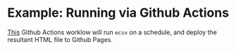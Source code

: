 # Example: Running via Github Actions

[This](./deploy-docs.yaml) Github Actions worklow will run `ecsv` on a schedule,
and deploy the resultant HTML file to Github Pages.
